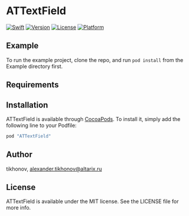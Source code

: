 # ATTextField

<a href="https://developer.apple.com/swift/"><img src="https://img.shields.io/badge/Swift-3.1-orange.svg?style=flat" style="max-height: 300px;" alt="Swift"/></a>
[![Version](https://img.shields.io/cocoapods/v/ATTextField.svg?style=flat)](http://cocoapods.org/pods/ATTextField)
[![License](https://img.shields.io/cocoapods/l/ATTextField.svg?style=flat)](http://cocoapods.org/pods/ATTextField)
[![Platform](https://img.shields.io/cocoapods/p/ATTextField.svg?style=flat)](http://cocoapods.org/pods/ATTextField)

## Example

To run the example project, clone the repo, and run `pod install` from the Example directory first.

## Requirements

## Installation

ATTextField is available through [CocoaPods](http://cocoapods.org). To install
it, simply add the following line to your Podfile:

```ruby
pod "ATTextField"
```

## Author

tikhonov, alexander.tikhonov@altarix.ru

## License

ATTextField is available under the MIT license. See the LICENSE file for more info.
